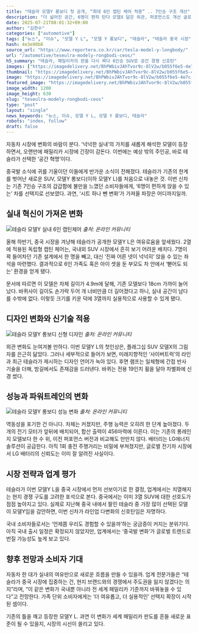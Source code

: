 ```yaml
---
title: "테슬라 모델Y 롱보디 첫 공개, “최대 6인 캡틴 체어 적용” .. 7인승 구조 개선"
description: "더 넓어진 공간, 6명이 편히 탄다 모델X 닮은 외관, 퍼포먼스도 개선 글로벌 출시 가능성, 국내는 미정 ..."
date: 2025-07-21T08:01:32+09:00
author: "김한수"
categories: ["automotive"]
tags: ["뉴스", "이슈", "모델 Y L", "모델 Y 롱보디", "테슬라", "테슬라 중국 시장", "프리미엄패밀리SUV", "글로벌전기차진화"]
hash: 4e3e90b8
source_url: "https://www.reportera.co.kr/car/tesla-model-y-longbody/"
url: "/automotive/teseulra-modely-rongbodi-ceos/"
h5_summary: "테슬라, 패밀리카의 판을 다시 짜다 6인승 SUV로 공간 경쟁 신호탄"
images: ["https://imagedelivery.net/BhPWbivJAhTvor9c-8lV2w/b055f6e5-4e7c-478a-5da7-bfb8beaa3100/public", "https://imagedelivery.net/BhPWbivJAhTvor9c-8lV2w/56c343e4-e908-4ce4-cd11-feb9cde6af00/public", "https://imagedelivery.net/BhPWbivJAhTvor9c-8lV2w/15d520f6-cf37-4851-365e-0f58757de800/public", "https://imagedelivery.net/BhPWbivJAhTvor9c-8lV2w/c7bb993e-03d7-40f3-5718-acd523761b00/public"]
thumbnail: "https://imagedelivery.net/BhPWbivJAhTvor9c-8lV2w/b055f6e5-4e7c-478a-5da7-bfb8beaa3100/public"
image: "https://imagedelivery.net/BhPWbivJAhTvor9c-8lV2w/b055f6e5-4e7c-478a-5da7-bfb8beaa3100/public"
featured_image: "https://imagedelivery.net/BhPWbivJAhTvor9c-8lV2w/b055f6e5-4e7c-478a-5da7-bfb8beaa3100/public"
image_width: 1200
image_height: 630
slug: "teseulra-modely-rongbodi-ceos"
type: "post"
layout: "single"
news_keywords: "뉴스, 이슈, 모델 Y L, 모델 Y 롱보디, 테슬라"
robots: "index, follow"
draft: false
---
```


자동차 시장에 변화의 바람이 분다. ‘넉넉한 실내’의 가치를 새롭게 해석한 모델이 등장하면서, 오랜만에 패밀리카 시장에 긴장이 감돈다. 이번에는 예상 밖의 주인공, 바로 테슬라가 선택한 ‘공간 혁명’이다.

중국발 소식에 귀를 기울이던 이들에게 반가운 소식이 전해졌다. 테슬라가 기존의 한계를 벗어난 새로운 SUV, 모델Y 롱보디(이하 모델Y L)를 처음으로 내놓은 것. 이번 신차는 기존 7인승 구조의 갑갑함에 불만을 느꼈던 소비자들에게, ‘6명이 편하게 앉을 수 있는’ 차를 선택지로 선보였다. 과연, ‘시트 하나 뺀 변화’가 가져올 파장은 어디까지일까.

## 실내 혁신이 가져온 변화

![테슬라 모델Y 실내 6인 캡틴체어](https://imagedelivery.net/BhPWbivJAhTvor9c-8lV2w/15d520f6-cf37-4851-365e-0f58757de800/public)
*출처: 온라인 커뮤니티*


올해 하반기, 중국 시장을 겨냥해 테슬라가 공개한 모델Y L은 여유로움을 앞세웠다. 2열에 적용된 독립형 캡틴 체어는, 국내외 SUV 시장에서 흔히 보기 어려운 배치다. 7명이 꽉 들어차던 기존 설계에서 한 명을 빼고, 대신 ‘진짜 어른 넷이 넉넉히’ 앉을 수 있는 좌석을 마련했다. 결과적으로 6인 가족도 혹은 아이 셋을 둔 부모도 차 안에서 ‘뻗어도 되는’ 환경을 얻게 됐다.

문서에 따르면 이 모델은 차체 길이가 4.9m에 달해, 기존 모델보다 18cm 가까이 늘어났다. 바퀴사이 길이도 손가락 두어 개 너비만큼 더 길어졌다고 하니, 실내 공간이 남다를 수밖에 없다. 이렇듯 크기를 키운 덕에 3열까지 실용적으로 사용할 수 있게 됐다.

## 디자인 변화와 신기술 적용

![테슬라 모델Y 롱보디 신형 디자인](https://imagedelivery.net/BhPWbivJAhTvor9c-8lV2w/56c343e4-e908-4ce4-cd11-feb9cde6af00/public)
*출처: 온라인 커뮤니티*


외관 변화도 눈여겨볼 만하다. 이번 모델Y L의 첫인상은, 플래그십 SUV 모델X의 그림자를 은근히 닮았다. 그러나 세부적으로 들어가 보면, 미래지향적인 ‘사이버트럭’의 라인과 최근 테슬라가 제시하는 디자인 언어가 녹아 있다. 후면 램프는 일체형에 간접 반사 기술을 더해, 밤길에서도 존재감을 드러낸다. 바퀴는 전용 19인치 휠을 달아 차별화에 신경 썼다.

## 성능과 파워트레인의 변화

![테슬라 모델Y 롱보디 성능 변화](https://imagedelivery.net/BhPWbivJAhTvor9c-8lV2w/c7bb993e-03d7-40f3-5718-acd523761b00/public)
*출처: 온라인 커뮤니티*


역동성을 포기한 건 아니다. 차체는 커졌지만, 주행 능력은 오히려 한 단계 높아졌다. 두 개의 전기 모터가 앞뒤에 배치되어, 합산 출력이 456마력에 이른다. 이는 기존의 롱레인지 모델보다 한 수 위, 이전 퍼포먼스 버전과 비교해도 만만치 않다. 배터리는 LG에너지솔루션이 공급한다. 아직 1회 충전 주행거리는 비밀에 부쳐졌지만, 글로벌 전기차 시장에서 LG 배터리의 신뢰도는 이미 잘 알려진 사실이다.

## 시장 전략과 업계 평가

테슬라가 이번 모델Y L을 중국 시장에서 먼저 선보이기로 한 결정, 업계에서는 치열해지는 현지 경쟁 구도를 고려한 포석으로 본다. 중국에서는 이미 3열 SUV에 대한 선호도가 점점 높아지고 있다. 실제로 지난해 중국 내에서 팔린 테슬라 중 가장 많이 선택된 모델이 모델Y임을 감안하면, 이번 신차가 라인업 다변화의 신호탄임은 자명하다.

국내 소비자들로서는 ‘언제쯤 우리도 경험할 수 있을까’하는 궁금증이 커지는 분위기다. 아직 국내 출시 일정은 확정되지 않았지만, 업계에서는 ‘중국발 변화’가 글로벌 트렌드로 번질 가능성도 높게 보고 있다.

## 향후 전망과 소비자 기대

자동차 한 대가 실내의 여유만으로 새로운 흐름을 만들 수 있을까. 업계 전문가들은 “테슬라가 중국 시장에 집중하는 건, 현지 브랜드와의 경쟁에서 주도권을 잃지 않겠다는 의지”라며, “이 같은 변화가 국내뿐 아니라 전 세계 패밀리카 기준까지 바꿔놓을 수 있다”고 전망한다. 가족 단위 소비자에게는 ‘더 여유롭고, 더 실용적인’ 선택지 확장이 시작된 셈이다.

기존의 틀을 깨고 등장한 모델Y L. 과연 이 변화가 세계 패밀리카 판도를 흔들 새로운 표준이 될 수 있을지, 시장의 시선이 쏠리고 있다.
